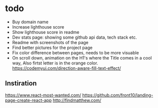 # todo

- Buy domain name
- Increase lighthouse score
- Show lighthouse score in readme
- Dev stats page: showing some github api data, tech stack etc.
- Readme with screenshots of the page
- Find better pictures for the project page
- Fix color difference between pages, needs to be more visuable
- On scroll down, animation on the H1's where the Title comes in a cool way, Also firtst letter is in the orange color. https://codemyui.com/direction-aware-fill-text-effect/

## Instiration

https://www.react-most-wanted.com/
https://github.com/front10/landing-page-create-react-app
http://findmatthew.com/

